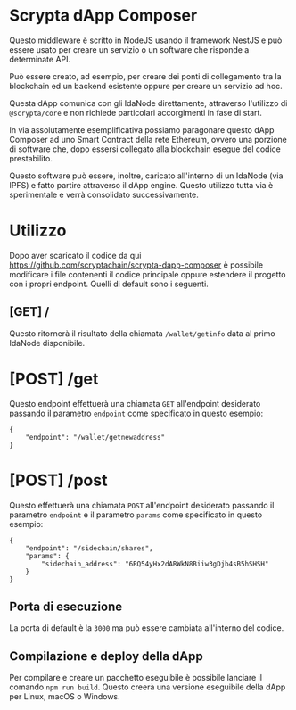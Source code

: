 # Scrypta dApp Composer

Questo middleware è scritto in NodeJS usando il framework NestJS e può essere usato per creare un servizio o un software che risponde a determinate API.

Può essere creato, ad esempio, per creare dei ponti di collegamento tra la blockchain ed un backend esistente oppure per creare un servizio ad hoc.

Questa dApp comunica con gli IdaNode direttamente, attraverso l'utilizzo di `@scrypta/core` e non richiede particolari accorgimenti in fase di start.

In via assolutamente esemplificativa possiamo paragonare questo dApp Composer ad uno Smart Contract della rete Ethereum, ovvero una porzione di software che, dopo essersi collegato alla blockchain esegue del codice prestabilito.

Questo software può essere, inoltre, caricato all'interno di un IdaNode (via IPFS) e fatto partire attraverso il dApp engine. Questo utilizzo tutta via è sperimentale e verrà consolidato successivamente.

# Utilizzo

Dopo aver scaricato il codice da qui https://github.com/scryptachain/scrypta-dapp-composer è possibile modificare i file contenenti il codice principale oppure estendere il progetto con i propri endpoint. Quelli di default sono i seguenti.

## [GET] /

Questo ritornerà il risultato della chiamata `/wallet/getinfo` data al primo IdaNode disponibile.

# [POST] /get

Questo endpoint effettuerà una chiamata `GET` all'endpoint desiderato passando il parametro `endpoint` come specificato in questo esempio:
```
{
	"endpoint": "/wallet/getnewaddress"
}
``` 

# [POST] /post

Questo effettuerà una chiamata `POST` all'endpoint desiderato passando il parametro `endpoint` e il parametro `params` come specificato in questo esempio:
```
{
	"endpoint": "/sidechain/shares",
	"params": {
		"sidechain_address": "6RQ54yHx2dARWkN8Biiw3gDjb4sB5hSHSH"
	}
}
``` 

## Porta di esecuzione

La porta di default è la `3000` ma può essere cambiata all'interno del codice.

## Compilazione e deploy della dApp

Per compilare e creare un pacchetto eseguibile è possibile lanciare il comando `npm run build`. Questo creerà una versione eseguibile della dApp per Linux, macOS o Windows.